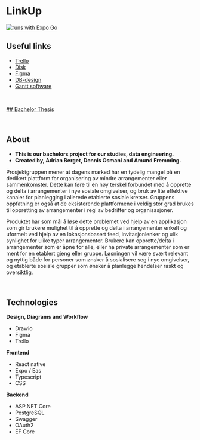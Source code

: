 # LinkUp

[![runs with Expo Go](https://img.shields.io/badge/Runs%20with%20Expo%20Go-4630EB.svg?style=flat-square&logo=EXPO&labelColor=f3f3f3&logoColor=000)](https://expo.dev/client)


## Useful links

- [Trello](https://trello.com/w/delta95287504)
- [Disk](https://drive.google.com/drive/folders/1iBA_mNMKXl7CM43WdnzgfXNUsXULz8H9)
- [Figma](https://www.figma.com/file/K577g0R4QMQ0e9t37uvn2q/Link-Up?type=design&node-id=0-1&mode=design&t=J3F0r3hY4Ii7a1CK-0)
- [DB-design](https://dbdiagram.io/d/659feb62ac844320aeb7d308)
- [Gantt software](https://www.onlinegantt.com/#/gantt)

<br />

[## Bachelor Thesis](https://docs.google.com/document/d/1mR8aBm5CfQl6dmwDhqPaNNNYkxmE4-e_KkCrIjGgWk4/edit)

<br />

## About

- **This is our bachelors project for our studies, data engineering.**
  <br/>
- **Created by, Adrian Berget, Dennis Osmani and Amund Fremming.**

Prosjektgruppen mener at dagens marked har en tydelig mangel på en dedikert plattform for organisering av mindre arrangementer eller sammenkomster. Dette kan føre til en høy terskel forbundet med å opprette og delta i arrangementer i nye sosiale omgivelser, og bruk av lite effektive kanaler for planlegging i allerede etablerte sosiale kretser. Gruppens oppfatning er også at de eksisterende plattformene i veldig stor grad brukes til oppretting av arrangementer i regi av bedrifter og organisasjoner.
<br/>

Produktet har som mål å løse dette problemet ved hjelp av en applikasjon som gir brukere mulighet til å opprette og delta i arrangementer enkelt og uformelt ved hjelp av en lokasjonsbasert feed, invitasjonlenker og ulik synlighet for ulike typer arrangementer. Brukere kan opprette/delta i arrangementer som er åpne for alle, eller ha private arrangementer som er ment for en etablert gjeng eller gruppe. Løsningen vil være svært relevant og nyttig både for personer som ønsker å sosialisere seg i nye omgivelser, og etablerte sosiale grupper som ønsker å planlegge hendelser raskt og oversiktlig.

<br />

## Technologies

**Design, Diagrams and Workflow**

- Drawio
- Figma
- Trello

**Frontend**

- React native
- Expo / Eas
- Typescript
- CSS

**Backend**

- ASP.NET Core
- PostgreSQL
- Swagger
- OAuth2
- EF Core
